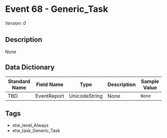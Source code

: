 # Event 68 - Generic_Task
###### Version: 0

## Description
None

## Data Dictionary
|Standard Name|Field Name|Type|Description|Sample Value|
|---|---|---|---|---|
|TBD|EventReport|UnicodeString|None|`None`|

## Tags
* etw_level_Always
* etw_task_Generic_Task